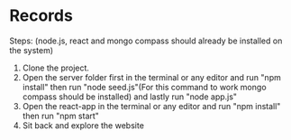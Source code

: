 # Records

Steps:
(node.js, react and mongo compass should already be installed on the system)

1) Clone the project.
2) Open the server folder first in the terminal or any editor and run "npm install" then run "node seed.js"(For this command to work mongo compass should be installed) and lastly run "node app.js"
3) Open the react-app in the terminal or any editor and run "npm install" then run "npm start"
4) Sit back and explore the website
